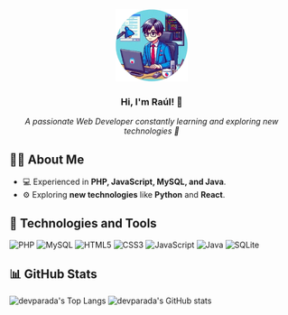 <div align="center">
    <img src="https://github.com/devparada/devparada/blob/main/avatar.png" alt="Avatar de devparada" width=128>
    <h3>Hi, I'm Raúl! 👋</h3>
    <p><em>A passionate Web Developer constantly learning and exploring new technologies 🚀</em></p>
</div>

## 🧑‍💻 About Me
- 💻 Experienced in **PHP, JavaScript, MySQL, and Java**.
- ⚙ Exploring **new technologies** like **Python** and **React**.  

## 🚀 Technologies and Tools
![PHP](https://img.shields.io/badge/php-%23777BB4.svg?style=for-the-badge&logo=php&logoColor=white)
![MySQL](https://img.shields.io/badge/mysql-4479A1.svg?style=for-the-badge&logo=mysql&logoColor=white)
![HTML5](https://img.shields.io/badge/html5-%23E34F26.svg?style=for-the-badge&logo=html5&logoColor=white)
![CSS3](https://img.shields.io/badge/css3-%231572B6.svg?style=for-the-badge&logo=css3&logoColor=white)
![JavaScript](https://img.shields.io/badge/javascript-%23323330.svg?style=for-the-badge&logo=javascript&logoColor=%23F7DF1E)
![Java](https://img.shields.io/badge/java-%23ED8B00.svg?style=for-the-badge&logo=openjdk&logoColor=white)
![SQLite](https://img.shields.io/badge/sqlite-%2307405e.svg?style=for-the-badge&logo=sqlite&logoColor=white)

## 📊 GitHub Stats
![devparada's Top Langs](https://github-readme-stats.vercel.app/api/top-langs/?username=devparada&layout=compact&theme=radical&langs_count=8&hide_border=true)
![devparada's GitHub stats](https://github-readme-stats.vercel.app/api?username=devparada&show_icons=true&theme=radical&hide_border=true&rank_icon=github)
